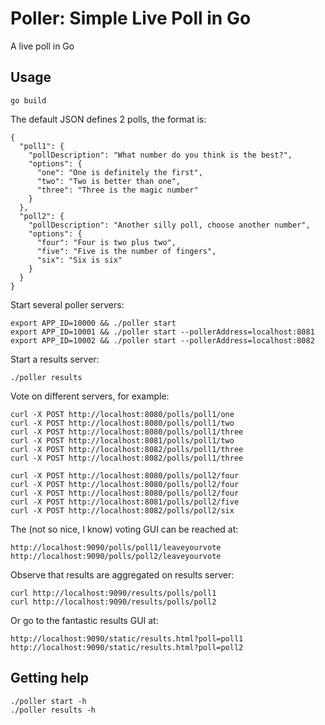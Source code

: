 # Poller: Simple Live Poll in Go

A live poll in Go

## Usage

```
go build
```

The default JSON defines 2 polls, the format is:

```
{
  "poll1": {
    "pollDescription": "What number do you think is the best?",
    "options": {
      "one": "One is definitely the first",
      "two": "Two is better than one",
      "three": "Three is the magic number"
    }
  },
  "poll2": {
    "pollDescription": "Another silly poll, choose another number",
    "options": {
      "four": "Four is two plus two",
      "five": "Five is the number of fingers",
      "six": "Six is six"
    }
  }
}
```

Start several poller servers:
```
export APP_ID=10000 && ./poller start
export APP_ID=10001 && ./poller start --pollerAddress=localhost:8081
export APP_ID=10002 && ./poller start --pollerAddress=localhost:8082
```

Start a results server:

```
./poller results
```

Vote on different servers, for example:

```
curl -X POST http://localhost:8080/polls/poll1/one
curl -X POST http://localhost:8080/polls/poll1/two
curl -X POST http://localhost:8080/polls/poll1/three
curl -X POST http://localhost:8081/polls/poll1/two
curl -X POST http://localhost:8082/polls/poll1/three
curl -X POST http://localhost:8082/polls/poll1/three

curl -X POST http://localhost:8080/polls/poll2/four
curl -X POST http://localhost:8080/polls/poll2/four
curl -X POST http://localhost:8080/polls/poll2/four
curl -X POST http://localhost:8081/polls/poll2/five
curl -X POST http://localhost:8082/polls/poll2/six

```

The (not so nice, I know) voting GUI can be reached at:

```
http://localhost:9090/polls/poll1/leaveyourvote
http://localhost:9090/polls/poll2/leaveyourvote
```

Observe that results are aggregated on results server:

```
curl http://localhost:9090/results/polls/poll1
curl http://localhost:9090/results/polls/poll2
```

Or go to the fantastic results GUI at:

```
http://localhost:9090/static/results.html?poll=poll1
http://localhost:9090/static/results.html?poll=poll2
```

## Getting help

```
./poller start -h
./poller results -h
```